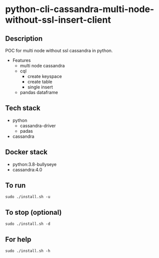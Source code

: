 # python-cli-cassandra-multi-node-without-ssl-insert-client

## Description
POC for multi node without ssl cassandra in python.

- Features
  - multi node cassandra
  - cql
    - create keyspace
    - create table
    - single insert
  - pandas dataframe

## Tech stack
- python
  - cassandra-driver
  - padas
- cassandra

## Docker stack
- python:3.8-bullyseye
- cassandra:4.0

## To run
`sudo ./install.sh -u`

## To stop (optional)
`sudo ./install.sh -d`

## For help
`sudo ./install.sh -h`
